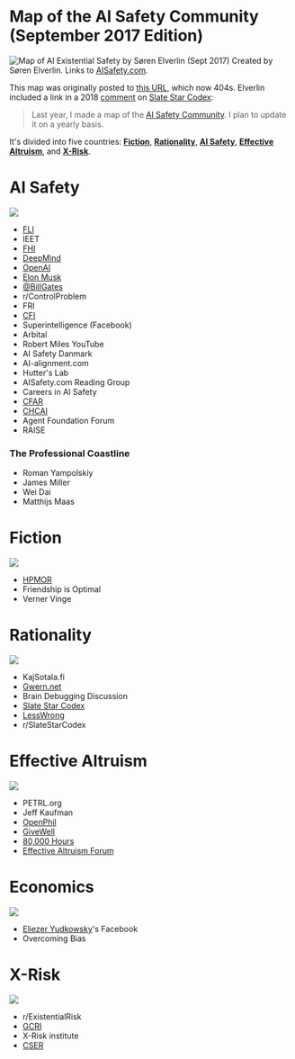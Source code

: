 # Map of the AI Safety Community (September 2017 Edition)

![Map of AI Existential Safety by Søren Elverlin (Sept 2017)](../images/maps/2017/map_2017_full.jpg)
Created by Søren Elverlin. Links to [AISafety.com](https://www.aisafety.com).

This map was originally posted to [this URL](https://www.aisafety.com/2017/09/26/map-ai-safety-community), which now 404s. Elverlin included a link in a 2018 [comment](https://slatestarcodex.com/2018/07/19/sentimental-cartography/#comment-650311) on [Slate Star Codex](Scott%20Alexander.md):
> Last year, I made a map of the [AI Safety Community](https://aisafety.com/2017/09/26/map-ai-safety-community/). I plan to update it on a yearly basis.

It's divided into five countries: **[Fiction](#Fiction)**, **[Rationality](#Rationality)**, **[AI Safety](#AI%20Safety)**, **[Effective Altruism](#Effective%20Altruism)**, and **[X-Risk](#X-Risk)**.

# AI Safety

![](../images/maps/2017/map_2017_ai_safety.jpg)

- [FLI](pages/FLI.md)
- IEET
- [FHI](pages/FHI.md)
- [DeepMind](pages/DeepMind.md)
- [OpenAI](pages/OpenAI.md)
- [Elon Musk](pages/Elon%20Musk.md)
- [@BillGates](pages/Bill%20Gates.md)
- r/ControlProblem
- FRI
- [CFI](pages/Leverhulme%20CFI.md)
- Superintelligence (Facebook)
- Arbital
- Robert Miles YouTube
- AI Safety Danmark
- AI-alignment.com
- Hutter's Lab
- AISafety.com Reading Group
- Careers in AI Safety
- [CFAR](pages/CFAR.md)
- [CHCAI](pages/CHAI.md)
- Agent Foundation Forum
- RAISE
### The Professional Coastline

- Roman Yampolskiy
- James Miller
- Wei Dai
- Matthijs Maas
# Fiction

![](../images/maps/2017/map_2017_fiction.jpg)

- [HPMOR](pages/HPMOR.md)
- Friendship is Optimal
- Verner Vinge
# Rationality

![](../images/maps/2017/map_2017_rationality.jpg)

- KajSotala.fi
- [Gwern.net](pages/Gwern.md)
- Brain Debugging Discussion
- [Slate Star Codex](pages/Astral%20Codex%20Ten.md)
- [LessWrong](pages/LessWrong.md)
- r/SlateStarCodex
# Effective Altruism

![](../images/maps/2017/map_2017_ea.jpg)

- PETRL.org
- Jeff Kaufman
- [OpenPhil](pages/Open%20Philanthropy.md)
- [GiveWell](pages/GiveWell.md)
- [80,000 Hours](pages/80,000%20Hours.md)
- [Effective Altruism Forum](pages/EA%20Forum.md)
# Economics

![](../images/maps/2017/map_2017_economics.jpg)

- [Eliezer Yudkowsky](pages/Eliezer%20Yudkowsky.md)'s Facebook
- Overcoming Bias
# X-Risk

![](../images/maps/2017/map_2017_xrisk.jpg)

- r/ExistentialRisk
- [GCRI](pages/GCRI.md)
- X-Risk institute
- [CSER](pages/CSER.md)